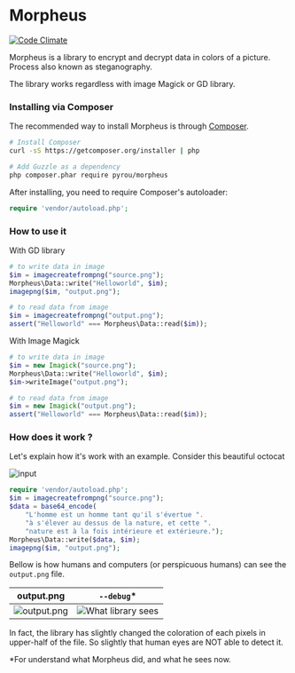 # Morpheus

[![Code Climate](https://codeclimate.com/github/pyrou/morpheus/badges/gpa.svg)](https://codeclimate.com/github/pyrou/morpheus)

Morpheus is a library to encrypt and decrypt data in colors of a picture. Process also known as steganography.

The library works regardless with image Magick or GD library. 

### Installing via Composer

The recommended way to install Morpheus is through [Composer](http://getcomposer.org).

```bash
# Install Composer
curl -sS https://getcomposer.org/installer | php

# Add Guzzle as a dependency
php composer.phar require pyrou/morpheus
```

After installing, you need to require Composer's autoloader:

```php
require 'vendor/autoload.php';
```
### How to use it

With GD library

```php 
# to write data in image
$im = imagecreatefrompng("source.png");
Morpheus\Data::write("Helloworld", $im);
imagepng($im, "output.png");

# to read data from image
$im = imagecreatefrompng("output.png");
assert("Helloworld" === Morpheus\Data::read($im));

```

With Image Magick

```php 
# to write data in image
$im = new Imagick("source.png");
Morpheus\Data::write("Helloworld", $im);
$im->writeImage("output.png");

# to read data from image
$im = new Imagick("output.png");
assert("Helloworld" === Morpheus\Data::read($im));

```

### How does it work ?

Let's explain how it's work with an example. Consider this beautiful octocat

![input](https://raw.githubusercontent.com/pyrou/Morpheus/master/docs/example.png)

```php 
require 'vendor/autoload.php';
$im = imagecreatefrompng("source.png");
$data = base64_encode(
	"L'homme est un homme tant qu'il s'évertue ".
	"à s'élever au dessus de la nature, et cette ".
	"nature est à la fois intérieure et extérieure.");
Morpheus\Data::write($data, $im);
imagepng($im, "output.png");
```

Bellow is how humans and computers (or perspicuous humans) can see the `output.png` file.

| output.png | `--debug`* |
| --- | --- |
| ![output.png](https://raw.githubusercontent.com/pyrou/Morpheus/master/docs/output@3x.png) | ![What library sees](https://raw.githubusercontent.com/pyrou/Morpheus/master/docs/whatLibrarySees@3x.png) |

In fact, the library has slightly changed the coloration of each pixels in upper-half of the file. So slightly that human eyes are NOT able to detect it.

*For understand what Morpheus did, and what he sees now.
